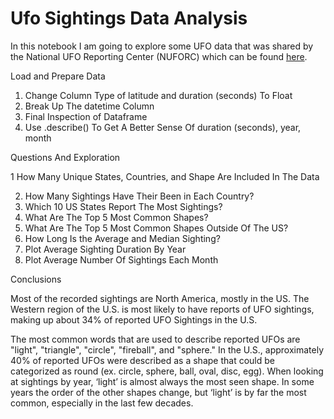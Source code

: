 # Ufo Sightings Data Analysis

In this notebook I am going to explore some UFO data that was shared by the National UFO Reporting Center (NUFORC) which can be found [here](https://www.kaggle.com/datasets/NUFORC/ufo-sightings).


Load and Prepare Data
1. Change Column Type of latitude and duration (seconds) To Float
2. Break Up The datetime Column
3. Final Inspection of Dataframe
4. Use .describe() To Get A Better Sense Of duration (seconds), year, month


Questions And Exploration

1  How Many Unique States, Countries, and Shape Are Included In The Data

2. How Many Sightings Have Their Been in Each Country?
3. Which 10 US States Report The Most Sightings?
4. What Are The Top 5 Most Common Shapes?
6. What Are The Top 5 Most Common Shapes Outside Of The US?
7. How Long Is the Average and Median Sighting?
8. Plot Average Sighting Duration By Year
9. Plot Average Number Of Sightings Each Month

Conclusions

Most of the recorded sightings are North America, mostly in the US. The Western region of the U.S. is most likely to have reports of UFO sightings, making up about 34% of reported UFO Sightings in the U.S.

The most common words that are used to describe reported UFOs are "light", "triangle", "circle", "fireball", and "sphere."
In the U.S., approximately 40% of reported UFOs were described as a shape that could be categorized as round (ex. circle, sphere, ball, oval, disc, egg). When looking at sightings by year, ‘light’ is almost always the most seen shape. In some years the order of the other shapes change, but ‘light’ is by far the most common, especially in the last few decades.
